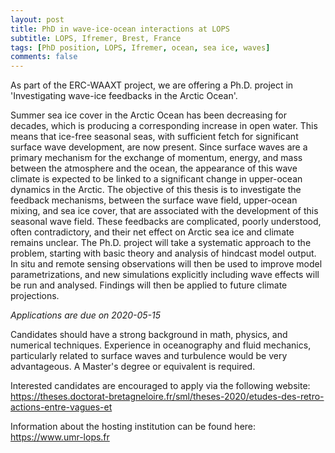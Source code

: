 ```yaml
---
layout: post
title: PhD in wave-ice-ocean interactions at LOPS
subtitle: LOPS, Ifremer, Brest, France
tags: [PhD position, LOPS, Ifremer, ocean, sea ice, waves]
comments: false
---
```


As part of the ERC-WAAXT project, we are offering a Ph.D. project in 
'Investigating wave-ice feedbacks in the Arctic Ocean'.

Summer sea ice cover in the Arctic Ocean has been decreasing for 
decades, which is producing a corresponding increase in open water. 
This means that ice-free seasonal seas, with sufficient fetch for 
significant surface wave development, are now present.  Since surface 
waves are a primary mechanism for the exchange of momentum, energy, and 
mass between the atmosphere and the ocean, the appearance of this wave 
climate is expected to be linked to a significant change in upper-ocean 
dynamics in the Arctic.  The objective of this thesis is to investigate 
the feedback mechanisms, between the surface wave field, upper-ocean 
mixing, and sea ice cover, that are associated with the development of 
this seasonal wave field.  These feedbacks are complicated, poorly 
understood, often contradictory, and their net effect on Arctic sea ice 
and climate remains unclear.  The Ph.D. project will take a systematic 
approach to the problem, starting with basic theory and analysis of 
hindcast model output.  In situ and remote sensing observations will 
then be used to improve model parametrizations, and new simulations 
explicitly including wave effects will be run and analysed.  Findings 
will then be applied to future climate projections.


*Applications are due on 2020-05-15*


Candidates should have a strong background in math, physics, and 
numerical techniques.  Experience in oceanography and fluid mechanics, 
particularly related to surface waves and turbulence would be very 
advantageous.  A Master's degree or equivalent is required.

Interested candidates are encouraged to apply via the following website:
<https://theses.doctorat-bretagneloire.fr/sml/theses-2020/etudes-des-retro-actions-entre-vagues-et>


Information about the hosting institution can be found here: 
<https://www.umr-lops.fr>